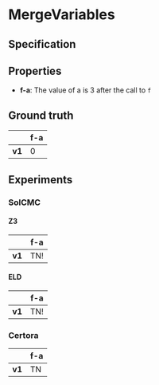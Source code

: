# MergeVariables

## Specification


## Properties
- **f-a**: The value of a is 3 after the call to `f`

## Ground truth
|        | f-a   |
|--------|-------|
| **v1** | 0     |
 

## Experiments
### SolCMC
#### Z3
|        | f-a   |
|--------|-------|
| **v1** | TN!   |
 

#### ELD
|        | f-a   |
|--------|-------|
| **v1** | TN!   |
 


### Certora
|        | f-a   |
|--------|-------|
| **v1** | TN    |
 

